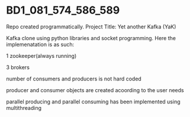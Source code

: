 # BD1_081_574_586_589
Repo created programmatically. Project Title: Yet another Kafka (YaK)


Kafka clone using python libraries and socket programming.
Here the implemenatation is as such:

1 zookeeper(always running)

3 brokers

number of consumers and producers is not hard coded



producer and consumer objects are created acoording to the user needs

parallel producing and parallel consuming has been implemented using multithreading


